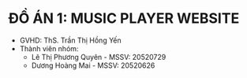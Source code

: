 # ĐỒ ÁN 1: MUSIC PLAYER WEBSITE  
* GVHD: ThS. Trần Thị Hồng Yến  
* Thành viên nhóm:  
  * Lê Thị Phương Quyên - MSSV: 20520729  
  * Dương Hoàng Mai - MSSV: 20520626  


